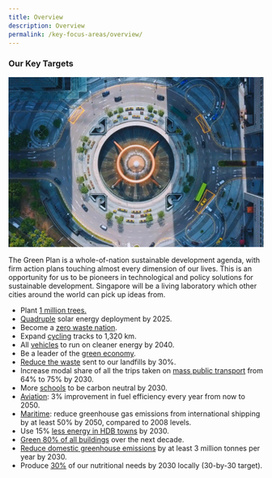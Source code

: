 ```yaml
---
title: Overview
description: Overview 
permalink: /key-focus-areas/overview/
---
```


### Our Key Targets

![Overview](/images/framework/framework_overview.jpg)

The Green Plan is a whole-of-nation sustainable development agenda, with firm action plans touching almost every dimension of our lives. This is an opportunity for us to be pioneers in technological and policy solutions for sustainable development. Singapore will be a living laboratory which other cities around the world can pick up ideas from.

- Plant <a href="../city-in-nature/#:~:text=One%20million%20more%20trees%20will%20be%20planted%20across%20our%20island">1 million trees.</a>
- <a href="../energy-reset/#:~:text=Our%20solar%20energy%20deployment%20will%20quadruple%20by%202025">Quadruple</a> solar energy deployment by 2025.
- Become a <a href="../sustainable-living/#:~:text=zero%20waste%20nation">zero waste nation</a>.
- Expand <a href="../sustainable-living/#:~:text=green%20commutes">cycling</a> tracks to 1,320 km.  
- All <a href="../energy-reset/#:~:text=Transport">vehicles</a> to run on cleaner energy by 2040.  
- Be a leader of the <a href="../green-economy/">green economy</a>.  
- <a href="../sustainable-living/#:~:text=Circular%20Economy">Reduce the waste</a> sent to our landfills by 30%. 
- Increase modal share of all the trips taken on <a href="../energy-reset/#:~:text=Transport">mass public transport</a> from 64% to 75% by 2030. 
- More <a href="../sustainable-living/#:~:text=20%%20of%20schools%20to%20be%20carbon%20neutral%20by%202030">schools</a> to be carbon neutral by 2030. 
- <a href="../energy-reset/#:~:text=Transport">Aviation</a>: 3% improvement in fuel efficiency every year from now to 2050. 
- <a href="../energy-reset/#:~:text=Transport">Maritime</a>: reduce greenhouse gas emissions from international shipping by at least 50% by 2050, compared to 2008 levels.
- Use 15% <a href="../energy-reset/#:~:text=Housing">less energy in HDB towns</a> by 2030.
- <a href="../energy-reset/#:~:text=Housing">Green 80% of all buildings</a> over the next decade.
- <a href="../sustainable-living/#:~:text=reduce%caron%20emissions">Reduce domestic greenhouse emissions</a> by at least 3 million tonnes per year by 2030.
- Produce <a href="../resilient-future/#:~:text=30-by-30 target">30%</a> of our nutritional needs by 2030 locally (30-by-30 target).
